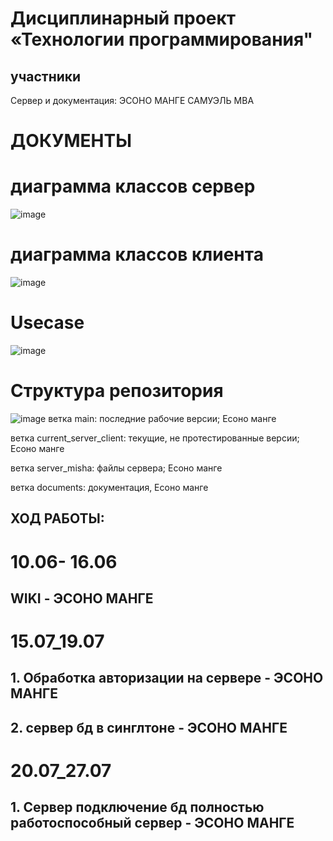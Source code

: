 # Дисциплинарный проект «Технологии программирования"
## участники
Сервер и документация: ЭСОНО МАНГЕ САМУЭЛЬ MBA
# ДОКУМЕНТЫ
# диаграмма классов сервер
![image](https://github.com/user-attachments/assets/3f63945b-353c-455e-91f7-8eb98ff64256)
# диаграмма классов клиента
![image](https://github.com/user-attachments/assets/f3902cba-7e04-42af-8668-cb05818e8ca0)
# Usecase
![image](https://github.com/user-attachments/assets/0e892c42-793b-42e7-9865-80852da481a5)
# Структура репозитория
![image](https://github.com/user-attachments/assets/20ed0d42-4be6-4daa-8bb9-1f4daeb2a650)
ветка main: последние рабочие версии;  Есоно манге

ветка current_server_client: текущие, не протестированные версии;  Есоно манге

ветка server_misha: файлы сервера; Есоно манге

ветка documents: документация, Есоно манге

## ХОД РАБОТЫ:
# 10.06- 16.06
## WIKI - ЭСОНО МАНГЕ
# 15.07_19.07
## 1. Обработка авторизации на сервере - ЭСОНО МАНГЕ
## 2. сервер бд в синглтоне - ЭСОНО МАНГЕ
# 20.07_27.07
## 1. Сервер подключение бд полностью работоспособный сервер - ЭСОНО МАНГЕ 
